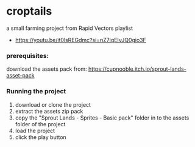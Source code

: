 # croptails

a small farming project from Rapid Vectors playlist
- https://youtu.be/it0lsREGdmc?si=nZ7iqEIvJQ0gio3F



### prerequisites:

download the assets pack from: https://cupnooble.itch.io/sprout-lands-asset-pack

### Running the project

1. download or clone the project
2. extract the assets zip pack
3. copy the "Sprout Lands - Sprites - Basic pack" folder in to the assets folder of the project
4. load the project
5. click the play button
